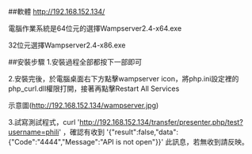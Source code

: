##軟體
http://192.168.152.134/

電腦作業系統是64位元的選擇Wampserver2.4-x64.exe

32位元選擇Wampserver2.4-x86.exe

##安裝步驟
1.安裝過程全部都按下一部即可

2.安裝完後，於電腦桌面右下方點擊wampserver icon，將php.ini設定裡的php_curl.dll權限打開，接著再點擊Restart All Services

示意圖(http://192.168.152.134/wampserver.jpg)

3.試寫測試程式，curl 'http://192.168.152.134/transfer/presenter.php/test?username=phili' ，確認有收到 '{"result":false,"data":{"Code":"4444","Message":"API is not open"}}' 此訊息，若無收到請反映。
